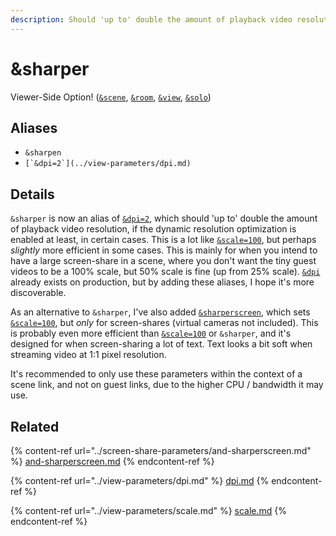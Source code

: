 ```yaml
---
description: Should 'up to' double the amount of playback video resolution
---
```


# \&sharper

Viewer-Side Option! ([`&scene`](../view-parameters/scene.md), [`&room`](../../general-settings/room.md), [`&view`](../view-parameters/view.md), [`&solo`](../mixer-scene-parameters/and-solo.md))

## Aliases

* `&sharpen`
* ``[`&dpi=2`](../view-parameters/dpi.md)``

## Details

`&sharper` is now an alias of [`&dpi=2`](../view-parameters/dpi.md), which should 'up to' double the amount of playback video resolution, if the dynamic resolution optimization is enabled at least, in certain cases. This is a lot like [`&scale=100`](../view-parameters/scale.md), but perhaps _slightly_ more efficient in some cases. This is mainly for when you intend to have a large screen-share in a scene, where you don't want the tiny guest videos to be a 100% scale, but 50% scale is fine (up from 25% scale). [`&dpi`](../view-parameters/dpi.md) already exists on production, but by adding these aliases, I hope it's more discoverable.

As an alternative to `&sharper`, I've also added [`&sharperscreen`](../screen-share-parameters/and-sharperscreen.md), which sets [`&scale=100`](../view-parameters/scale.md), but _only_ for screen-shares (virtual cameras not included). This is probably even more efficient than [`&scale=100`](../view-parameters/scale.md) or `&sharper`, and it's designed for when screen-sharing a lot of text. Text looks a bit soft when streaming video at 1:1 pixel resolution.

It's recommended to only use these parameters within the context of a scene link, and not on guest links, due to the higher CPU / bandwidth it may use.

## Related

{% content-ref url="../screen-share-parameters/and-sharperscreen.md" %}
[and-sharperscreen.md](../screen-share-parameters/and-sharperscreen.md)
{% endcontent-ref %}

{% content-ref url="../view-parameters/dpi.md" %}
[dpi.md](../view-parameters/dpi.md)
{% endcontent-ref %}

{% content-ref url="../view-parameters/scale.md" %}
[scale.md](../view-parameters/scale.md)
{% endcontent-ref %}
